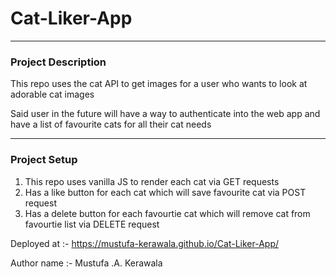# Cat-Liker-App

---
### Project Description

This repo uses the cat API to get images for a user who wants to look at adorable cat images 

Said user in the future will have a way to authenticate into the web app and have a list of favourite cats for all their cat needs 

---
### Project Setup
1. This repo uses vanilla JS to render each cat via GET requests 
2. Has a like button for each cat which will save favourite cat via POST request
3. Has a delete button for each favourtie cat which will remove cat from favourtie list via DELETE request


Deployed at :- https://mustufa-kerawala.github.io/Cat-Liker-App/

Author name :- Mustufa .A. Kerawala